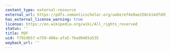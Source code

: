 ```yaml
---
content_type: external-resource
external_url: https://pdfs.semanticscholar.org/aa6e/ef4e0ae258cb14dfdd53a7d4f9a0baa1334c.pdf?_ga=2.247373063.2016510353.1566239404-159250059.1566239404
has_external_license_warning: true
license: https://en.wikipedia.org/wiki/All_rights_reserved
status: ''
title: PDF
uid: f792db57-e759-408a-afa5-7bad0465a535
wayback_url: ''
---
```

